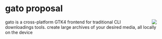 # gato proposal

<img src="https://dont-look-back.marceloexc.com/junk/gato_works_great_with_hoga.png" align="right" style="margin: 0 10px">

gato is a cross-platform GTK4 frontend for traditional CLI downloadings tools. create large archives of your desired media, all locally on the device
